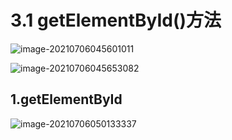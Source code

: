 # 3.1 getElementById()方法





![image-20210706045601011](/home/stevenzhang/home/git/gitbook_backup/image/image-20210706045601011.png)





![image-20210706045653082](/home/stevenzhang/home/git/gitbook_backup/image/image-20210706045653082.png)



## 1.getElementById





![image-20210706050133337](/home/stevenzhang/home/git/gitbook_backup/image/image-20210706050133337.png)





















